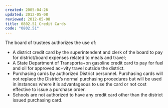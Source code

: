 ```yaml
---
created: 2005-04-26
updated: 2012-05-08
reviewed: 2012-05-08
title: 0802.51 Credit Cards
code: "0802.51"
---
```


The board of trustees authorizes the use of:

- A district credit card by the superintendent and clerk of the board to pay for district/board expenses related to meals and travel;
- A State Department of Transporta+on gasoline credit card to pay for fuel and oil for approved ac+vity travel outside the district.
- Purchasing cards by authorized District personnel. Purchasing cards will not replace the District’s normal purchasing procedures but will be used in instances where it is advantageous to use the card or not cost effective to issue a purchase order.
- Schools are not authorized to have any credit card other than the district issued purchasing card.
